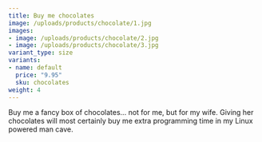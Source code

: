 ```yaml
---
title: Buy me chocolates
image: /uploads/products/chocolate/1.jpg
images:
- image: /uploads/products/chocolate/2.jpg
- image: /uploads/products/chocolate/3.jpg
variant_type: size
variants:
- name: default
  price: "9.95"
  sku: chocolates
weight: 4
---
```

Buy me a fancy box of chocolates... not for me, but for my wife. Giving her chocolates will most certainly buy me extra programming time in my Linux powered man cave.